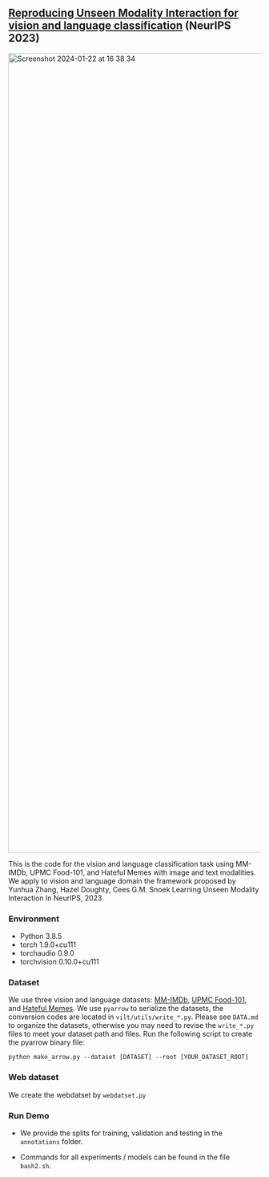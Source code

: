 ## [Reproducing Unseen Modality Interaction for vision and language classification](https://arxiv.org/abs/2306.12795) (NeurIPS 2023)


<img width="1595" alt="Screenshot 2024-01-22 at 16 38 34" src="https://github.com/xiaobai1217/Unseen-Modality-Interaction/assets/22721775/ecc432fb-722d-41bc-befc-4add1a5abb5d">

This is the code for the vision and language classification task using MM-IMDb, UPMC Food-101, and Hateful Memes with image and text modalities. We apply to vision and language domain the framework proposed by Yunhua Zhang, Hazel Doughty, Cees G.M. Snoek Learning Unseen Modality Interaction In NeurIPS, 2023. 


### Environment
* Python 3.8.5
* torch 1.9.0+cu111
* torchaudio 0.9.0
* torchvision 0.10.0+cu111

### Dataset
We use three vision and language datasets: [MM-IMDb](https://github.com/johnarevalo/gmu-mmimdb), [UPMC Food-101](https://visiir.isir.upmc.fr/explore), and [Hateful Memes](https://ai.facebook.com/blog/hateful-memes-challenge-and-data-set/). We use `pyarrow` to serialize the datasets, the conversion codes are located in `vilt/utils/write_*.py`. Please see `DATA.md` to organize the datasets, otherwise you may need to revise the `write_*.py` files to meet your dataset path and files. Run the following script to create the pyarrow binary file:
```
python make_arrow.py --dataset [DATASET] --root [YOUR_DATASET_ROOT]
```

### Web dataset
We create the webdatset by `webdatset.py`

### Run Demo
* We provide the splits for training, validation and testing in the `annotations` folder. 

* Commands for all experiments / models can be found in the file `bash2.sh`.


